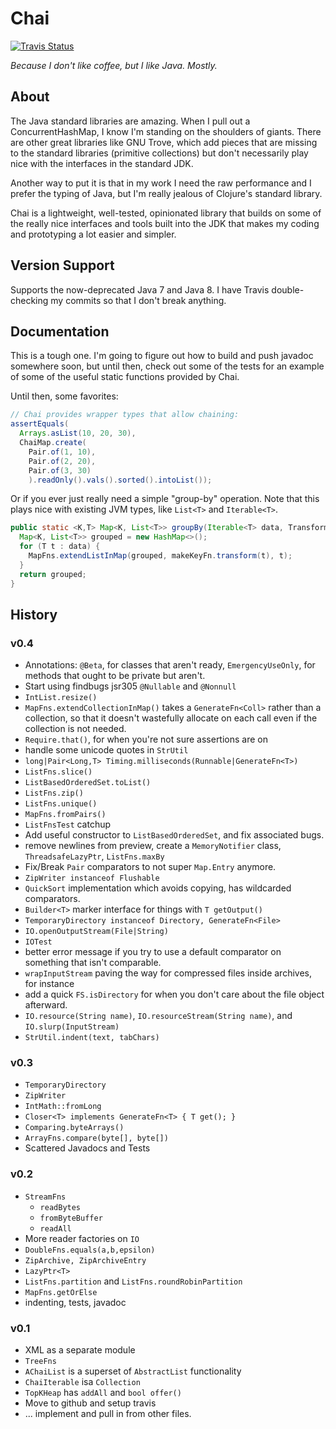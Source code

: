 # Chai 
[![Travis Status](https://travis-ci.org/jjfiv/chai.svg?branch=master)](https://travis-ci.org/jjfiv/chai)

*Because I don't like coffee, but I like Java. Mostly.*

## About

The Java standard libraries are amazing. When I pull out a ConcurrentHashMap, I know I'm standing on the shoulders of giants. There are other great libraries like GNU Trove, which add pieces that are missing to the standard libraries (primitive collections) but don't necessarily play nice with the interfaces in the standard JDK.

Another way to put it is that in my work I need the raw performance and I prefer the typing of Java, but I'm really jealous of Clojure's standard library.

Chai is a lightweight, well-tested, opinionated library that builds on some of the really nice interfaces and tools built into the JDK that makes my coding and prototyping a lot easier and simpler.

## Version Support

Supports the now-deprecated Java 7 and Java 8. I have Travis double-checking my commits so that I don't break anything.

## Documentation

This is a tough one. I'm going to figure out how to build and push javadoc somewhere soon, but until then, check out some of the tests for an example of some of the useful static functions provided by Chai.

Until then, some favorites:
```java
// Chai provides wrapper types that allow chaining:
assertEquals(
  Arrays.asList(10, 20, 30),
  ChaiMap.create(
    Pair.of(1, 10),
    Pair.of(2, 20),
    Pair.of(3, 30)
	).readOnly().vals().sorted().intoList());
```

Or if you ever just really need a simple "group-by" operation. Note that this plays nice with existing JVM types, like ``List<T>`` and ``Iterable<T>``.

```java
public static <K,T> Map<K, List<T>> groupBy(Iterable<T> data, TransformFn<T,K> makeKeyFn) {
  Map<K, List<T>> grouped = new HashMap<>();
  for (T t : data) {
    MapFns.extendListInMap(grouped, makeKeyFn.transform(t), t);
  }
  return grouped;
}
```

## History

### v0.4
 - Annotations: ``@Beta``, for classes that aren't ready, ``EmergencyUseOnly``, for methods that ought to be private but aren't.
 - Start using findbugs jsr305 ``@Nullable`` and ``@Nonnull``
 - ``IntList.resize()``
 - ``MapFns.extendCollectionInMap()`` takes a ``GenerateFn<Coll>`` rather than a collection, so that it doesn't wastefully allocate on each call even if the collection is not needed.
 - ``Require.that()``, for when you're not sure assertions are on
 - handle some unicode quotes in ``StrUtil``
 - ``long|Pair<Long,T> Timing.milliseconds(Runnable|GenerateFn<T>)``
 - ``ListFns.slice()``
 - ``ListBasedOrderedSet.toList()``
 - ``ListFns.zip()``
 - ``ListFns.unique()``
 - ``MapFns.fromPairs()``
 - ``ListFnsTest`` catchup
 - Add useful constructor to ``ListBasedOrderedSet``, and fix associated bugs.
 - remove newlines from preview, create a ``MemoryNotifier`` class, ``ThreadsafeLazyPtr``, ``ListFns.maxBy``
 - Fix/Break ``Pair`` comparators to not super ``Map.Entry`` anymore.
 - ``ZipWriter instanceof Flushable``
 - ``QuickSort`` implementation which avoids copying, has wildcarded comparators.
 - ``Builder<T>`` marker interface for things with ``T getOutput()``
 - ``TemporaryDirectory instanceof Directory, GenerateFn<File>``
 - ``IO.openOutputStream(File|String)``
 - ``IOTest``
 - better error message if you try to use a default comparator on something that isn't comparable.
 - ``wrapInputStream`` paving the way for compressed files inside archives, for instance
 - add a quick ``FS.isDirectory`` for when you don't care about the file object afterward.
 - ``IO.resource(String name)``, ``IO.resourceStream(String name)``, and ``IO.slurp(InputStream)``
 - ``StrUtil.indent(text, tabChars)``


### v0.3
 - ``TemporaryDirectory``
 - ``ZipWriter``
 - ``IntMath::fromLong``
 - ``Closer<T> implements GenerateFn<T> { T get(); }``
 - ``Comparing.byteArrays()``
 - ``ArrayFns.compare(byte[], byte[])``
 - Scattered Javadocs and Tests

### v0.2
 - ``StreamFns``
    - ``readBytes``
    - ``fromByteBuffer``
    - ``readAll``
 - More reader factories on ``IO``
 - ``DoubleFns.equals(a,b,epsilon)``
 - ``ZipArchive, ZipArchiveEntry``
 - ``LazyPtr<T>``
 - ``ListFns.partition`` and ``ListFns.roundRobinPartition``
 - ``MapFns.getOrElse``
 - indenting, tests, javadoc

### v0.1
 - XML as a separate module
 - ``TreeFns``
 - ``AChaiList`` is a superset of ``AbstractList`` functionality
 - ``ChaiIterable`` isa ``Collection``
 - ``TopKHeap`` has ``addAll`` and ``bool offer()``
 - Move to github and setup travis
 - ... implement and pull in from other files.

